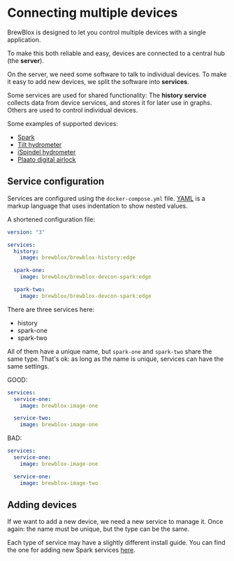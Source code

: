 # Connecting multiple devices

BrewBlox is designed to let you control multiple devices with a single application.

To make this both reliable and easy, devices are connected to a central hub (the **server**).

<PlantUml src="server_devices.puml" title="Linked devices"/>

On the server, we need some software to talk to individual devices. To make it easy to add new devices, we split the software into **services**.

Some services are used for shared functionality: The **history service** collects data from device services, and stores it for later use in graphs. Others are used to control individual devices.

Some examples of supported devices:
- [Spark](./adding_services.html)
- [Tilt hydrometer](https://github.com/j616/brewblox-tilt)
- [iSpindel hydrometer ](https://github.com/bdelbosc/brewblox-ispindel)
- [Plaato digital airlock](https://github.com/BrewBlox/brewblox-plaato)

<PlantUml src="server_services.puml" title="Server services"/>

## Service configuration

Services are configured using the `docker-compose.yml` file. [YAML](https://learnxinyminutes.com/docs/yaml/) is a markup language that uses indentation to show nested values.

A shortened configuration file:

```yaml
version: "3"

services:
  history:
    image: brewblox/brewblox-history:edge

  spark-one:
    image: brewblox/brewblox-devcon-spark:edge

  spark-two:
    image: brewblox/brewblox-devcon-spark:edge

```

There are three services here:
* history
* spark-one
* spark-two

All of them have a unique name, but `spark-one` and `spark-two` share the same type. That's ok: as long as the name is unique, services can have the same settings.

GOOD:
```yaml
services:
  service-one:
    image: brewblox-image-one

  service-two:
    image: brewblox-image-one
```

BAD: 
```yaml
services:
  service-one:
    image: brewblox-image-one

  service-one:
    image: brewblox-image-two
```

## Adding devices

If we want to add a new device, we need a new service to manage it. Once again: the name must be unique, but the type can be the same.

Each type of service may have a slightly different install guide. You can find the one for adding new Spark services [here](./adding_services.html).

